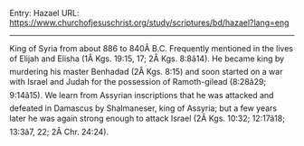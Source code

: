 Entry: Hazael
URL: https://www.churchofjesuschrist.org/study/scriptures/bd/hazael?lang=eng

---

King of Syria from about 886 to 840Â B.C. Frequently mentioned in the lives of Elijah and Elisha (1Â Kgs. 19:15, 17; 2Â Kgs. 8:8â14). He became king by murdering his master Benhadad (2Â Kgs. 8:15) and soon started on a war with Israel and Judah for the possession of Ramoth-gilead (8:28â29; 9:14â15). We learn from Assyrian inscriptions that he was attacked and defeated in Damascus by Shalmaneser, king of Assyria; but a few years later he was again strong enough to attack Israel (2Â Kgs. 10:32; 12:17â18; 13:3â7, 22; 2Â Chr. 24:24).
